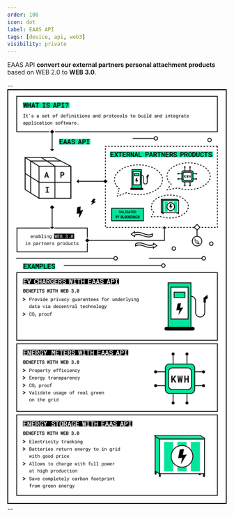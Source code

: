 ```yaml
---
order: 100
icon: dot
label: EAAS API
tags: [device, api, web3]
visibility: private
---
```




EAAS API **convert our external partners personal attachment products** based on WEB 2.0 to **WEB 3.0**.

--![](/src/headers/about-eaas-api.jpg)--
